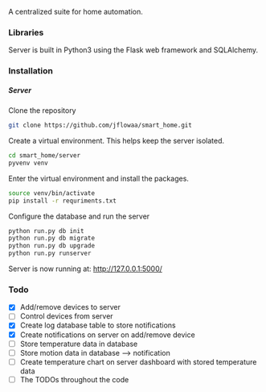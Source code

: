 A centralized suite for home automation. 

### Libraries
Server is built in Python3 using the Flask web framework and SQLAlchemy. 

### Installation
##### Server
Clone the repository
```bash
git clone https://github.com/jflowaa/smart_home.git
```
Create a virtual environment. This helps keep the server isolated.
```bash
cd smart_home/server
pyvenv venv
```
Enter the virtual environment and install the packages.
```bash
source venv/bin/activate
pip install -r requriments.txt
```
Configure the database and run the server
```bash
python run.py db init
python run.py db migrate
python run.py db upgrade
python run.py runserver
```
Server is now running at: http://127.0.0.1:5000/

### Todo
- [x] Add/remove devices to server
- [ ] Control devices from server
- [x] Create log database table to store notifications
- [x] Create notifications on server on add/remove device
- [ ] Store temperature data in database
- [ ] Store motion data in database --> notification
- [ ] Create temperature chart on server dashboard with stored temperature data
- [ ] The TODOs throughout the code